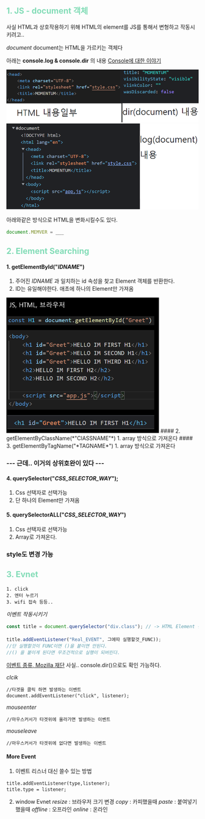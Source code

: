 ## <span style="color : #83dcb7;">1. JS - document 객체 </span>
사실 HTML과 상호작용하기 위해
HTML의 element를 JS를 통해서 변형하고 작동시키려고..

*document*
document는 HTML을 가르키는 객체다

아래는 **console.log & console.dir** 의 내용
[Console에 대한 이야기](./JS_QA_console.md)

![](2022-01-10-15-18-38.png)
![](2022-01-10-15-19-50.png)

아래와같은 방식으로 HTML을 변화시킬수도 있다.
```js
document.MEMVER = ___
```
## <span style="color : #83dcb7;">2. Element Searching </span>

#### 1. getElementById("*IDNAME*")
1. 주어진 *IDNAME* 과 일치하는 id 속성을 찾고 Element 객체를 반환한다.
2. ID는 유일해야한다. 애초에 하나의 Element만 가져옴
<img src="2022-01-11-01-09-17.png" width="400px">
#### 2. getElementByClassName(*"ClASSNAME"*)
1. array 방식으로 가져온다
#### 3. getElementByTagName("*TAGNAME*")
1. array 방식으로 가져온다

### --- 근데.. 이거의 상위호완이 있다 ---

#### 4. querySelector("*CSS_SELECTOR_WAY*");
1. Css 선택자로 선택가능
2. 단 하나의 Element만 가져옴
#### 5. querySelectorALL("*CSS_SELECTOR_WAY*")
1. Css 선택자로 선택가능
2. Array로 가져온다.

### style도 변경 가능


## <span style="color : #83dcb7;">3. Evnet </span>

```
1. click
2. 엔터 누르기
3. wifi 접속 등등..
```

*이벤트 작동시키기*
```js
const title = document.querySelector("div.class"); // -> HTML Element 선택하기

title.addEventListener("Real_EVENT", 그에따 실행할것_FUNC)); 
//단 실행할것이 FUNC이면 ()을 붙이면 안된다.
//() 을 붙이게 된다면 무조건적으로 실행이 되버린다.

```
[이벤트 종류, Mozilla 재단](https://developer.mozilla.org/en-US/docs/Web/API/HTMLElement)
사실.. console.dir()으로도 확인 가능하다.

*clcik*
```
//타겟을 클릭 하면 발생하는 이벤트
document.addEventListener("click", listener);
```

*mouseenter*
```
//마우스커서가 타겟위에 올라가면 발생하는 이벤트
```
*mouseleave*
```
//마우스커서가 타겟위에 없다면 발생하는 이벤트
```

#### More Event
1. 이벤트 리스너 대신 쓸수 있는 방법
```
title.addEventListener(type,listener);
title.type = listener;
```

2. window Evnet
*resize* : 브라우저 크기 변경
*copy* : 카피했을때
*paste* : 붙여넣기 했을때
*offline* : 오프라인
*online* : 온라인